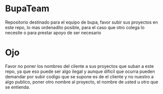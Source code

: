 # BupaTeam
Repositorio destinado para el equipo de bupa, favor subir sus proyectos en este repo, lo mas ordenadito posible, para el caso que otro colega lo necesite o para prestar apoyo de ser necesario

# Ojo
Favor no poner los nombres del cliente a sus proyectos que suban a este repo, ya que eso puede ser algo ilegal y aunque dificil que ocurra pueden demandar por subir codigo que se supone es de el cliente y no nuestro a algo publico, poner otro nombre al proyecto, el nombre de usted u otro que se entienda.
